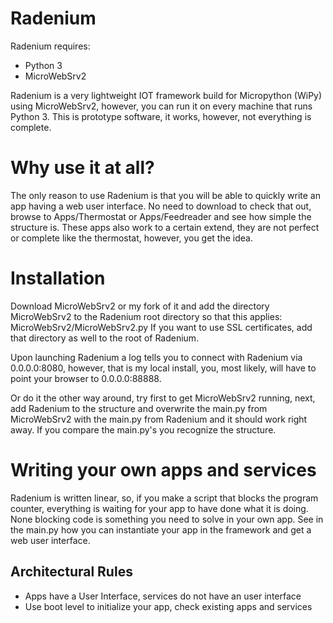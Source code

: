 # Radenium

Radenium requires:

- Python 3
- MicroWebSrv2

Radenium is a very lightweight IOT framework build for Micropython (WiPy) using MicroWebSrv2, however, you can run it on every machine that runs Python 3.
This is prototype software, it works, however, not everything is complete.


# Why use it at all?

The only reason to use Radenium is that you will be able to quickly write an app having a web user interface. No need to download to check that out, browse to Apps/Thermostat or Apps/Feedreader and see how simple the structure is. These apps also work to a certain extend, they are not perfect or complete like the thermostat, however, you get the idea.


# Installation

Download MicroWebSrv2 or my fork of it and add the directory MicroWebSrv2 to the Radenium root directory so that this applies: MicroWebSrv2/MicroWebSrv2.py
If you want to use SSL certificates, add that directory as well to the root of Radenium.

Upon launching Radenium a log tells you to connect with Radenium via 0.0.0.0:8080, however, that is my local install, you, most likely, will have to point your browser to 0.0.0.0:88888.

Or do it the other way around, try first to get MicroWebSrv2 running, next, add Radenium to the structure and overwrite the main.py from MicroWebSrv2 with the main.py from Radenium and it should work right away. If you compare the main.py's you recognize the structure.


# Writing your own apps and services

Radenium is written linear, so, if you make a script that blocks the program counter, everything is waiting for your app to have done what it is doing. None blocking code is something you need to solve in your own app.
See in the main.py how you can instantiate your app in the framework and get a web user interface.


## Architectural Rules
- Apps have a User Interface, services do not have an user interface
- Use boot level to initialize your app, check existing apps and services
